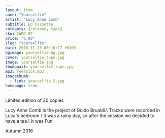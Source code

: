 ```yaml
---
layout: item
name: "Yourselfie"
artist: "Lucy Anne Comb"
subtitle: Ep Cassette
category: [release, tape]
sku: CWRD 07
price: "6.00"
slug: "Yourselfie"
date: 2016-11-23 00:16:17 +0100
bgimage: yourselfie-bg.jpg
cover: yourselfie_tape.jpg
image: yourselfie.jpg
thumbnail: yourselfie_tape.jpg
mp3: feelsick.mp3
imagethumb:
  - link: yourselfie-2.jpg
homepage: true
---
```


Limited edition of 30 copies

Lucy Anne Comb is the project of Guido Brualdi.\\
Tracks were recorded in Luca's bedroom.\\
It was a rainy day, so after the session we decided to have a tea.\\
It was Fun.

Autumn 2016